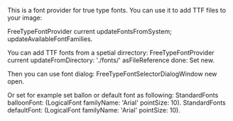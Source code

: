 This is a font provider for true type fonts. You can use it to add TTF files to your image:FreeTypeFontProvider current 	updateFontsFromSystem;	updateAvailableFontFamilies. You can add TTF fonts from a spetial dirrectory:FreeTypeFontProvider current 	updateFromDirectory: './fonts/' asFileReference done: Set new.Then you can use font dialog:	FreeTypeFontSelectorDialogWindow new open.Or set for example set ballon or default font as following:	StandardFonts balloonFont: 	        (LogicalFont familyName: 'Arial'  pointSize: 10). 	StandardFonts defaultFont: 	        (LogicalFont familyName: 'Arial'  pointSize: 10).